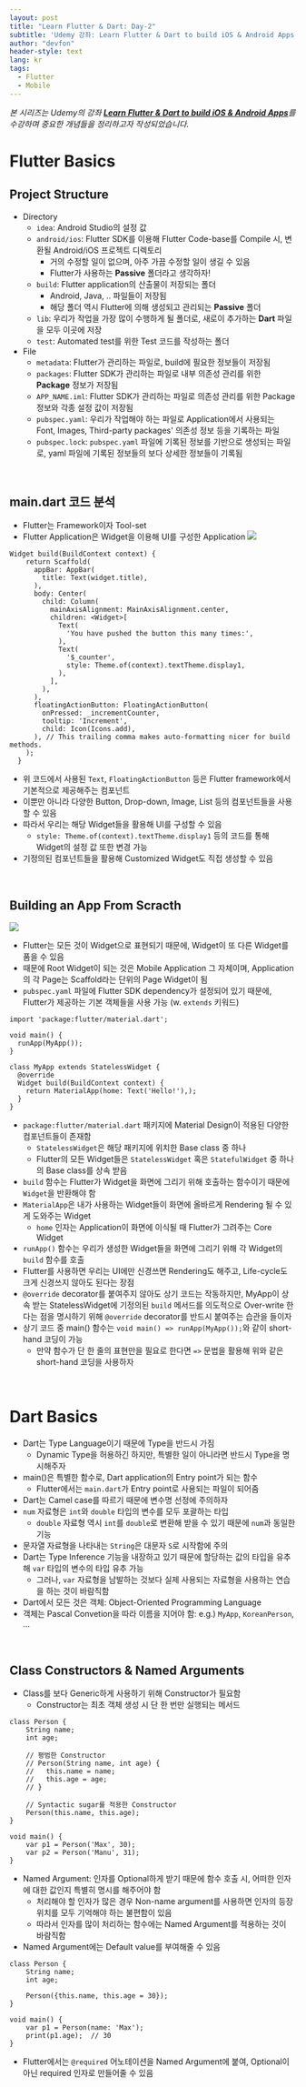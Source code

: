 ```yaml
---
layout: post
title: "Learn Flutter & Dart: Day-2"
subtitle: 'Udemy 강좌: Learn Flutter & Dart to build iOS & Android Apps 정리하기'
author: "devfon"
header-style: text
lang: kr
tags:
  - Flutter
  - Mobile
---
```


_본 시리즈는 Udemy의 강좌 [**Learn Flutter & Dart to build iOS & Android Apps**](https://www.udemy.com/course/learn-flutter-dart-to-build-ios-android-apps/)를 수강하며 중요한 개념들을 정리하고자 작성되었습니다._

# Flutter Basics
## Project Structure
- Directory
	- `idea`: Android Studio의 설정 값
	- `android/ios`: Flutter SDK를 이용해 Flutter Code-base를 Compile 시, 변환될 Android/iOS 프로젝트 디렉토리
		- 거의 수정할 일이 없으며, 아주 가끔 수정할 일이 생길 수 있음
		- Flutter가 사용하는 **Passive** 폴더라고 생각하자!
	- `build`: Flutter application의 산출물이 저장되는 폴더
		- Android, Java, .. 파일들이 저장됨
		- 해당 폴더 역시 Flutter에 의해 생성되고 관리되는 **Passive** 폴더
	- `lib`: 우리가 작업을 가장 많이 수행하게 될 폴더로, 새로이 추가하는 **Dart** 파일을 모두 이곳에 저장
	- `test`: Automated test를 위한 Test 코드를 작성하는 폴더
- File
	- `metadata`: Flutter가 관리하는 파일로, build에 필요한 정보들이 저장됨
	- `packages`: Flutter SDK가 관리하는 파일로 내부 의존성 관리를 위한 **Package** 정보가 저장됨
	- `APP_NAME.iml`: Flutter SDK가 관리하는 파일로 의존성 관리를 위한 Package 정보와 각종 설정 값이 저장됨
	- `pubspec.yaml`: 우리가 작업해야 하는 파일로 Application에서 사용되는 Font, Images, Third-party packages' 의존성 정보 등을 기록하는 파일
	- `pubspec.lock`: `pubspec.yaml` 파일에 기록된 정보를 기반으로 생성되는 파일로, yaml 파일에 기록된 정보들의 보다 상세한 정보들이 기록됨 
<br/>

## main.dart 코드 분석
- Flutter는 Framework이자 Tool-set
- Flutter Application은 Widget을 이용해 UI를 구성한 Application
![](/img/in-post/flutter-screen.jpg)
```
Widget build(BuildContext context) {
    return Scaffold(
      appBar: AppBar(
        title: Text(widget.title),
      ),
      body: Center(
        child: Column(
          mainAxisAlignment: MainAxisAlignment.center,
          children: <Widget>[
            Text(
              'You have pushed the button this many times:',
            ),
            Text(
              '$_counter',
              style: Theme.of(context).textTheme.display1,
            ),
          ],
        ),
      ),
      floatingActionButton: FloatingActionButton(
        onPressed: _incrementCounter,
        tooltip: 'Increment',
        child: Icon(Icons.add),
      ), // This trailing comma makes auto-formatting nicer for build methods.
    );
  }
```
- 위 코드에서 사용된 `Text`, `FloatingActionButton` 등은 Flutter framework에서 기본적으로 제공해주는 컴포넌트
- 이뿐만 아니라 다양한 Button, Drop-down, Image, List 등의 컴포넌트들을 사용할 수 있음
- 따라서 우리는 해당 Widget들을 활용해 UI를 구성할 수 있음
	- `style: Theme.of(context).textTheme.display1` 등의 코드를 통해 Widget의 설정 값 또한 변경 가능
- 기정의된 컴포넌트들을 활용해 Customized Widget도 직접 생성할 수 있음
<br/>

## Building an App From Scracth
![](/img/in-post/flutter-widget\.png)
- Flutter는 모든 것이 Widget으로 표현되기 때문에, Widget이 또 다른 Widget를 품을 수 있음
- 때문에 Root Widget이 되는 것은 Mobile Application 그 자체이며, Application의 각 Page는 Scaffold라는 단위의 Page Widget이 됨
- `pubspec.yaml` 파일에 Flutter SDK dependency가 설정되어 있기 때문에, Flutter가 제공하는 기본 객체들을 사용 가능 (w. `extends` 키워드)

```
import 'package:flutter/material.dart';

void main() {
  runApp(MyApp());
}

class MyApp extends StatelessWidget {
  @override
  Widget build(BuildContext context) {
    return MaterialApp(home: Text('Hello!'),);
  }
}
```

- `package:flutter/material.dart` 패키지에 Material Design이 적용된 다양한 컴포넌트들이 존재함
	- `StatelessWidget`은 해당 패키지에 위치한 Base class 중 하나
	- Flutter의 모든 Widget들은 `StatelessWidget` 혹은 `StatefulWidget` 중 하나의 Base class를 상속 받음
- `build` 함수는 Flutter가 Widget을 화면에 그리기 위해 호출하는 함수이기 때문에 `Widget`을 반환해야 함
- `MaterialApp`은 내가 사용하는 Widget들이 화면에 올바르게 Rendering 될 수 있게 도와주는 Widget
	- `home` 인자는 Application이 화면에 이식될 때 Flutter가 그려주는 Core Widget
- `runApp()` 함수는 우리가 생성한 Widget들을 화면에 그리기 위해 각 Widget의 `build` 함수를 호출
- Flutter를 사용하면 우리는 UI에만 신경쓰면 Rendering도 해주고, Life-cycle도 크게 신경쓰지 않아도 된다는 장점
- `@override` decorator를 붙여주지 않아도 상기 코드는 작동하지만, MyApp이 상속 받는 StatelessWidget에 기정의된 `build` 메서드를 의도적으로 Over-write 한다는 점을 명시하기 위해 `@override` decorator를 반드시 붙여주는 습관을 들이자  
- 상기 코드 중 main() 함수는 `void main() => runApp(MyApp());`와 같이 short-hand 코딩이 가능
	- 만약 함수가 단 한 줄의 표현만을 필요로 한다면 `=>` 문법을 활용해 위와 같은 short-hand 코딩을 사용하자
<br/>

# Dart Basics
- Dart는 Type Language이기 때문에 Type을 반드시 가짐
	- Dynamic Type을 허용하긴 하지만, 특별한 일이 아니라면 반드시 Type을 명시해주자
- main()은 특별한 함수로, Dart application의 Entry point가 되는 함수
	- Flutter에서는 `main.dart`가 Entry point로 사용되는 파일이 되어줌
- Dart는 Camel case를 따르기 때문에 변수명 선정에 주의하자
- `num` 자료형은 `int`와 `double` 타입의 변수를 모두 포괄하는 타입
	- `double` 자료형 역시 `int`를 `double`로 변환해 받을 수 있기 때문에 `num`과 동일한 기능
- 문자열 자료형을 나타내는 `String`은 대문자 `S`로 시작함에 주의
- Dart는 Type Inference 기능을 내장하고 있기 때문에 할당하는 값의 타입을 유추해 `var` 타입의 변수의 타입 유추 가능
	- 그러나, `var` 자료형을 남발하는 것보다 실제 사용되는 자료형을 사용하는 연습을 하는 것이 바람직함
- Dart에서 모든 것은 객체: Object-Oriented Programming Language
- 객체는 Pascal Convetion을 따라 이름을 지어야 함: e.g.) `MyApp`, `KoreanPerson`, ...

<br/>

## Class Constructors & Named Arguments
- Class를 보다 Generic하게 사용하기 위해 Constructor가 필요함
	- Constructor는 최초 객체 생성 시 단 한 번만 실행되는 메서드
```
class Person {
	String name;
	int age;

	// 평범한 Constructor
	// Person(String name, int age) {
	//   this.name = name;
	//   this.age = age;
	// }

	// Syntactic sugar를 적용한 Constructor
	Person(this.name, this.age);
}

void main() {
	var p1 = Person('Max', 30);
	var p2 = Person('Manu', 31);
}
```
- Named Argument: 인자를 Optional하게 받기 때문에 함수 호출 시, 어떠한 인자에 대한 값인지 특별히 명시를 해주어야 함
	- 처리해야 할 인자가 많은 경우 Non-name argument를 사용하면 인자의 등장 위치를 모두 기억해야 하는 불편함이 있음
	- 따라서 인자를 많이 처리하는 함수에는 Named Argument를 적용하는 것이 바람직함
- Named Argument에는 Default value를 부여해줄 수 있음
```
class Person {
	String name;
	int age;

	Person({this.name, this.age = 30});
}

void main() {
	var p1 = Person(name: 'Max');
	print(p1.age);  // 30
}
```
- Flutter에서는 `@required` 어노테이션을 Named Argument에 붙여, Optional이 아닌 required 인자로 만들어줄 수 있음